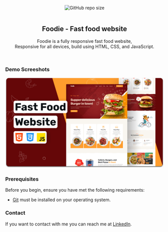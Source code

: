 <div align="center">
  
  ![GitHub repo size](https://img.shields.io/github/repo-size/codewithsadee/foodie)
  <br />
  <br />

  <h2 align="center">Foodie - Fast food website</h2>

  Foodie is a fully responsive fast food website, <br />Responsive for all devices, build using HTML, CSS, and JavaScript.


</div>

<br />

### Demo Screeshots

![Foodie Desktop Demo](./readme-images/desktop.png "Desktop Demo")

### Prerequisites

Before you begin, ensure you have met the following requirements:

* [Git](https://git-scm.com/downloads "Download Git") must be installed on your operating system.

### Contact

If you want to contact with me you can reach me at [LinkedIn](https://www.linkedin.com/in/purnanandprasad/).

